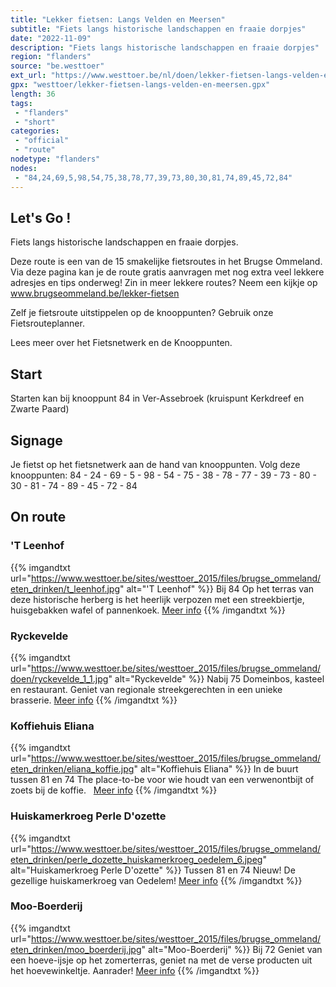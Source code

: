 ```yaml
---
title: "Lekker fietsen: Langs Velden en Meersen"
subtitle: "Fiets langs historische landschappen en fraaie dorpjes"
date: "2022-11-09"
description: "Fiets langs historische landschappen en fraaie dorpjes"
region: "flanders"
source: "be.westtoer"
ext_url: "https://www.westtoer.be/nl/doen/lekker-fietsen-langs-velden-en-meersen"
gpx: "westtoer/lekker-fietsen-langs-velden-en-meersen.gpx"
length: 36
tags:
 - "flanders"
 - "short"
categories:
 - "official"
 - "route"
nodetype: "flanders"
nodes:
 - "84,24,69,5,98,54,75,38,78,77,39,73,80,30,81,74,89,45,72,84"
---
```


## Let's Go ! 

Fiets langs historische landschappen en fraaie dorpjes.

Deze route is een van de 15 smakelijke fietsroutes in het Brugse Ommeland. Via deze pagina kan je de route gratis aanvragen met nog extra veel lekkere adresjes en tips onderweg! Zin in meer lekkere routes? Neem een kijkje op www.brugseommeland.be/lekker-fietsen 

Zelf je fietsroute uitstippelen op de knooppunten? Gebruik onze Fietsrouteplanner.

Lees meer over het Fietsnetwerk en de Knooppunten.

## Start

Starten kan bij knooppunt 84 in Ver-Assebroek (kruispunt Kerkdreef en Zwarte Paard)

## Signage

Je fietst op het fietsnetwerk aan de hand van knooppunten. Volg deze knooppunten: 84 - 24 - 69 - 5 - 98 - 54 - 75 - 38 - 78 - 77 - 39 - 73 - 80 - 30 - 81 - 74 - 89 - 45 - 72 - 84

## On route

### 'T Leenhof

{{% imgandtxt url="https://www.westtoer.be/sites/westtoer_2015/files/brugse_ommeland/eten_drinken/t_leenhof.jpg" alt="'T Leenhof" %}}
Bij 84
Op het terras van deze historische herberg is het heerlijk verpozen met een streekbiertje, huisgebakken wafel of pannenkoek.
[Meer info](/nl/eten-drinken/t-leenhof)
{{% /imgandtxt %}}

### Ryckevelde

{{% imgandtxt url="https://www.westtoer.be/sites/westtoer_2015/files/brugse_ommeland/doen/ryckevelde_1_1.jpg" alt="Ryckevelde" %}}
Nabij 75
Domeinbos, kasteel en restaurant. Geniet van regionale streekgerechten in een unieke brasserie.
[Meer info](/nl/eten-drinken/restaurant-tearoom-ryckevelde)
{{% /imgandtxt %}}

### Koffiehuis Eliana

{{% imgandtxt url="https://www.westtoer.be/sites/westtoer_2015/files/brugse_ommeland/eten_drinken/eliana_koffie.jpg" alt="Koffiehuis Eliana" %}}
In de buurt tussen 81 en 74
The place-to-be voor wie houdt van een verwenontbijt of zoets bij de koffie.
	 
	[Meer info](/nl/eten-drinken/eliana-ontbijt-en-koffieboetiek)
{{% /imgandtxt %}}

### Huiskamerkroeg Perle D'ozette

{{% imgandtxt url="https://www.westtoer.be/sites/westtoer_2015/files/brugse_ommeland/eten_drinken/perle_dozette_huiskamerkroeg_oedelem_6.jpeg" alt="Huiskamerkroeg Perle D'ozette" %}}
Tussen 81 en 74
Nieuw! De gezellige huiskamerkroeg van Oedelem!
[Meer info](/nl/eten-drinken/perle-dozette)
{{% /imgandtxt %}}

### Moo-Boerderij

{{% imgandtxt url="https://www.westtoer.be/sites/westtoer_2015/files/brugse_ommeland/eten_drinken/moo_boerderij.jpg" alt="Moo-Boerderij" %}}
Bij 72
Geniet van een hoeve-ijsje op het zomerterras, geniet na met de verse producten uit het hoevewinkeltje. Aanrader!
[Meer info](/nl/eten-drinken/moo-boerderij)
{{% /imgandtxt %}}


